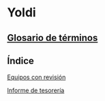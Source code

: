 # Yoldi

## [Glosario de términos](./glosario.md)

## Índice

[Equipos con revisión](./equiposconrevision/index.md)

[Informe de tesorería](./informetesoreria/index.md)
